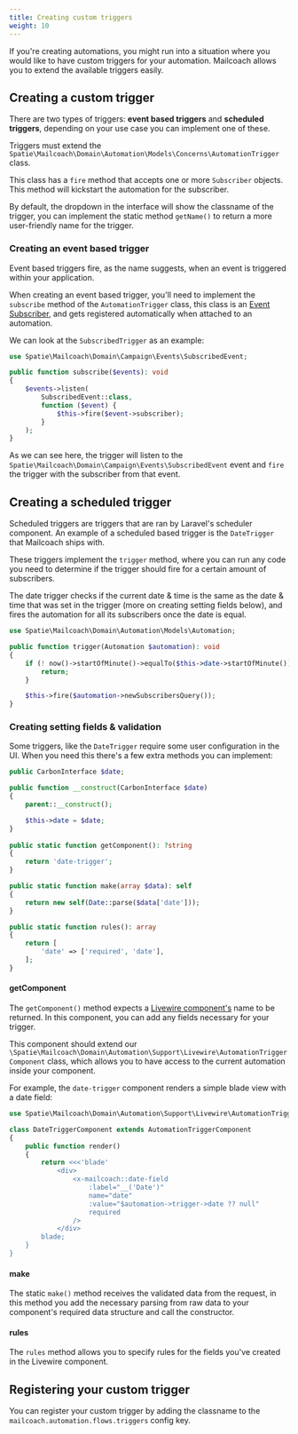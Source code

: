 ```yaml
---
title: Creating custom triggers
weight: 10
---
```


If you're creating automations, you might run into a situation where you would like to have custom triggers for your automation. Mailcoach allows you to extend the available triggers easily.

## Creating a custom trigger

There are two types of triggers: **event based triggers** and **scheduled triggers**, depending on your use case you can implement one of these.

Triggers must extend the `Spatie\Mailcoach\Domain\Automation\Models\Concerns\AutomationTrigger` class.

This class has a `fire` method that accepts one or more `Subscriber` objects. This method will kickstart the automation for the subscriber.

By default, the dropdown in the interface will show the classname of the trigger, you can implement the static method `getName()` to return a more user-friendly name for the trigger.

### Creating an event based trigger

Event based triggers fire, as the name suggests, when an event is triggered within your application.

When creating an event based trigger, you'll need to implement the `subscribe` method of the `AutomationTrigger` class, this class is an [Event Subscriber](https://laravel.com/docs/master/events#event-subscribers), and gets registered automatically when attached to an automation.

We can look at the `SubscribedTrigger` as an example:

```php
use Spatie\Mailcoach\Domain\Campaign\Events\SubscribedEvent;

public function subscribe($events): void
{
    $events->listen(
        SubscribedEvent::class,
        function ($event) {
            $this->fire($event->subscriber);
        }
    );
}
```

As we can see here, the trigger will listen to the `Spatie\Mailcoach\Domain\Campaign\Events\SubscribedEvent` event and `fire` the trigger with the subscriber from that event.

## Creating a scheduled trigger

Scheduled triggers are triggers that are ran by Laravel's scheduler component. An example of a scheduled based trigger is the `DateTrigger` that Mailcoach ships with.

These triggers implement the `trigger` method, where you can run any code you need to determine if the trigger should fire for a certain amount of subscribers.

The date trigger checks if the current date & time is the same as the date & time that was set in the trigger (more on creating setting fields below), and fires the automation for all its subscribers once the date is equal.

```php
use Spatie\Mailcoach\Domain\Automation\Models\Automation;

public function trigger(Automation $automation): void
{
    if (! now()->startOfMinute()->equalTo($this->date->startOfMinute())) {
        return;
    }

    $this->fire($automation->newSubscribersQuery());
}
```

### Creating setting fields & validation

Some triggers, like the `DateTrigger` require some user configuration in the UI. When you need this there's a few extra methods you can implement:

```php
public CarbonInterface $date;

public function __construct(CarbonInterface $date)
{
    parent::__construct();

    $this->date = $date;
}
    
public static function getComponent(): ?string
{
    return 'date-trigger';
}

public static function make(array $data): self
{
    return new self(Date::parse($data['date']));
}

public static function rules(): array
{
    return [
        'date' => ['required', 'date'],
    ];
}
```

#### getComponent

The `getComponent()` method expects a [Livewire component's](https://laravel-livewire.com/docs/2.x/making-components) name to be returned. In this component, you can add any fields necessary for your trigger. 

This component should extend our `\Spatie\Mailcoach\Domain\Automation\Support\Livewire\AutomationTriggerComponent` class, which allows you to have access to the current automation inside your component.

For example, the `date-trigger` component renders a simple blade view with a date field:

```php
use Spatie\Mailcoach\Domain\Automation\Support\Livewire\AutomationTriggerComponent;

class DateTriggerComponent extends AutomationTriggerComponent
{
    public function render()
    {
        return <<<'blade'
            <div>
                <x-mailcoach::date-field
                    :label="__('Date')"
                    name="date"
                    :value="$automation->trigger->date ?? null"
                    required
                />
            </div>
        blade;
    }
}
```

#### make

The static `make()` method receives the validated data from the request, in this method you add the necessary parsing from raw data to your component's required data structure and call the constructor.

#### rules

The `rules` method allows you to specify rules for the fields you've created in the Livewire component.

## Registering your custom trigger

You can register your custom trigger by adding the classname to the `mailcoach.automation.flows.triggers` config key.
